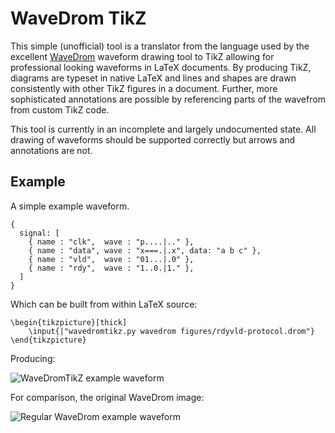 WaveDrom TikZ
=============

This simple (unofficial) tool is a translator from the language used by the
excellent [WaveDrom](http://wavedrom.github.io/) waveform drawing tool to TikZ
allowing for professional looking waveforms in LaTeX documents. By producing
TikZ, diagrams are typeset in native LaTeX and lines and shapes are drawn
consistently with other TikZ figures in a document. Further, more sophisticated
annotations are possible by referencing parts of the wavefrom from custom TikZ
code.

This tool is currently in an incomplete and largely undocumented state. All
drawing of waveforms should be supported correctly but arrows and annotations
are not.

## Example

A simple example waveform.

```
{
  signal: [
    { name : "clk",  wave : "p....|.." },
    { name : "data", wave : "x===.|.x", data: "a b c" },
    { name : "vld",  wave : "01...|.0" },
    { name : "rdy",  wave : "1..0.|1." },
  ]
}
```

Which can be built from within LaTeX source:

```
\begin{tikzpicture}[thick]
	\input{|"wavedromtikz.py wavedrom figures/rdyvld-protocol.drom"}
\end{tikzpicture}
```

Producing:

![WaveDromTikZ example waveform](http://jhnet.co.uk/misc/waveDromTikZ.png)

For comparison, the original WaveDrom image:

![Regular WaveDrom example waveform](http://jhnet.co.uk/misc/waveDrom.png)

